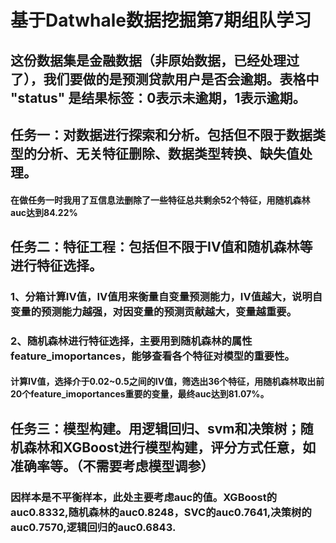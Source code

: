# 基于Datwhale数据挖掘第7期组队学习
## 这份数据集是金融数据（非原始数据，已经处理过了），我们要做的是预测贷款用户是否会逾期。表格中 "status" 是结果标签：0表示未逾期，1表示逾期。
## 任务一：对数据进行探索和分析。包括但不限于数据类型的分析、无关特征删除、数据类型转换、缺失值处理。
#### 在做任务一时我用了互信息法删除了一些特征总共剩余52个特征，用随机森林auc达到84.22%
## 任务二：特征工程：包括但不限于IV值和随机森林等进行特征选择。
### 1、分箱计算IV值，IV值用来衡量自变量预测能力，IV值越大，说明自变量的预测能力越强，对因变量的预测贡献越大，变量越重要。
### 2、随机森林进行特征选择，主要用到随机森林的属性feature_imoportances，能够查看各个特征对模型的重要性。
#### 计算IV值，选择介于0.02~0.5之间的IV值，筛选出36个特征，用随机森林取出前20个feature_imoportances重要的变量，最终auc达到81.07%。
## 任务三：模型构建。用逻辑回归、svm和决策树；随机森林和XGBoost进行模型构建，评分方式任意，如准确率等。（不需要考虑模型调参）
### 因样本是不平衡样本，此处主要考虑auc的值。XGBoost的auc0.8332,随机森林的auc0.8248，SVC的auc0.7641,决策树的auc0.7570,逻辑回归的auc0.6843.
